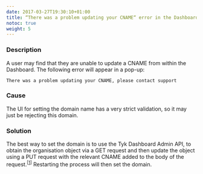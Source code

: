```yaml
---
date: 2017-03-27T19:30:10+01:00
title: “There was a problem updating your CNAME“ error in the Dashboard
notoc: true
weight: 5 
---
```


### Description

A user may find that they are unable to update a CNAME from within the Dashboard. The following error will appear in a pop-up:

```
There was a problem updating your CNAME, please contact support
```

### Cause

The UI for setting the domain name has a very strict validation, so it may just be rejecting this domain.

### Solution

The best way to set the domain is to use the Tyk Dashboard Admin API, to obtain the organisation object via a GET request and then update the object using a PUT request with the relevant CNAME added to the body of the request.<sup>[<a href="/docs/dashboard-admin-api/organisations/">1</a>]</sup> Restarting the process will then set the domain.
